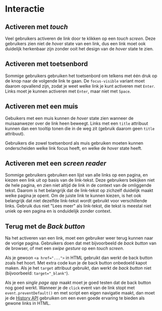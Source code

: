 <!-- @license CC0-1.0 -->

# Interactie

## Activeren met _touch_

Veel gebruikers activeren de link door te klikken op een _touch screen_. Deze gebruikers zien niet de _hover_ state van een link, dus een link moet ook duidelijk herkenbaar zijn zonder ooit het design van de _hover_ state te zien.

## Activeren met toetsenbord

Sommige gebruikers gebruiken het toetsenbord om telkens met één druk op de knop naar de volgende link te gaan. De `focus-visible` variant moet daarom opvallend zijn, zodat je weet welke link je kunt activeren met `Enter`. Links moet je kunnen activeren met `Enter`, maar niet met `Space`.

## Activeren met een muis

Gebuikers met een muis kunnen de _hover_ state zien wanneer de muisaanwezer over de link heen beweegt. Links met een `title` attribuut kunnen dan een tooltip tonen die in de weg zit (gebruik daarom geen `title` attribuut).

Gebruikers die zowel toetsenbord als muis gebruiken moeten kunnen onderscheiden welke link focus heeft, en welke de _hover_ state heeft.

## Activeren met een _screen reader_

Sommige gebruikers gebruiken een lijst van alle links op een pagina, en kiezen een link uit op basis van de link-tekst. Deze gebruikers bekijken niet de hele pagina, en zien niet altijd de link in de context van de omliggende tekst. Daarom is het belangrijk dat de link-tekst op zichzelf duidelijk maakt welke pagina je opent. Om de juiste link te kunnen kiezen, is het ook belangrijk dat niet dezelfde link-tekst wordt gebruikt voor verschillende links. Gebruik dus niet "Lees meer" als link-tekst, die tekst is meestal niet uniek op een pagina en is onduidelijk zonder context.

## Terug met de _Back button_

Na het activeren van een link, moet een gebruiker weer terug kunnen naar de vorige pagina. Gebruikers doen dat met bijvoorbeeld de _back button_ van de browser, of met een _swipe gesture_ op een _touch screen_.

Als je gewoon `<a href="...">` in HTML gebruikt dan werkt de back button zoals het hoort. Met extra code kun je de back button onbedoeld kapot maken. Als je het `target` attribuut gebruikt, dan werkt de _back button_ niet (bijvoorbeeld: `target="_blank"`).

Als je een _single page app_ maakt moet je goed testen dat de back button nog goed werkt. Wanneer je de `click` event van de link stopt met `event.preventDefault()` en met script een eigen navigatie maakt, dan moet je de [History API](https://developer.mozilla.org/en-US/docs/Web/API/History) gebruiken om een even goede ervaring te bieden als gewone links in HTML.
